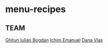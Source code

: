 # menu-recipes

## TEAM

[Ghitun Iulian Bogdan](https://github.com/qBogdan)
[Ichim Emanuel](https://github.com/ieemy)
[Dana Vlas](https://github.com/vlasdana)
